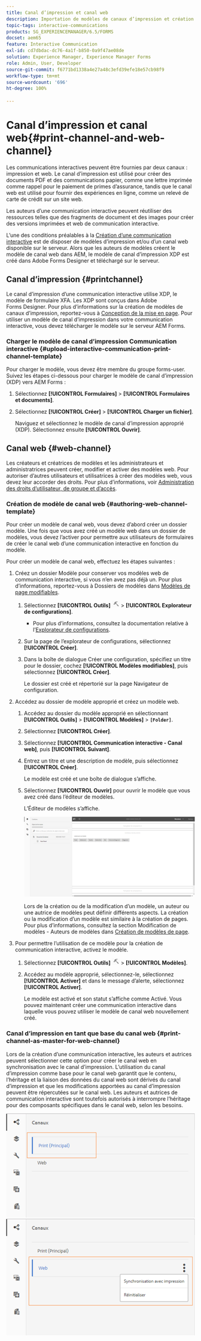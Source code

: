 ```yaml
---
title: Canal d’impression et canal web
description: Importation de modèles de canaux d’impression et création et activation de modèles de canaux web
topic-tags: interactive-communications
products: SG_EXPERIENCEMANAGER/6.5/FORMS
docset: aem65
feature: Interactive Communication
exl-id: cd7dbdac-dc76-4a1f-b850-0a9f47ae08de
solution: Experience Manager, Experience Manager Forms
role: Admin, User, Developer
source-git-commit: f6771bd1338a4e27a48c3efd39efe18e57cb98f9
workflow-type: tm+mt
source-wordcount: '696'
ht-degree: 100%

---
```


# Canal d’impression et canal web{#print-channel-and-web-channel}

Les communications interactives peuvent être fournies par deux canaux : impression et web. Le canal d’impression est utilisé pour créer des documents PDF et des communications papier, comme une lettre imprimée comme rappel pour le paiement de primes d’assurance, tandis que le canal web est utilisé pour fournir des expériences en ligne, comme un relevé de carte de crédit sur un site web.

Les auteurs d’une communication interactive peuvent réutiliser des ressources telles que des fragments de document et des images pour créer des versions imprimées et web de communication interactive.

L’une des conditions préalables à la [Création d’une communication interactive](../../forms/using/create-interactive-communication.md) est de disposer de modèles d’impression et/ou d’un canal web disponible sur le serveur. Alors que les auteurs de modèles créent le modèle de canal web dans AEM, le modèle de canal d’impression XDP est créé dans Adobe Forms Designer et téléchargé sur le serveur.

## Canal d’impression {#printchannel}

Le canal d’impression d’une communication interactive utilise XDP, le modèle de formulaire XFA. Les XDP sont conçus dans Adobe Forms Designer. Pour plus d’informations sur la création de modèles de canaux d’impression, reportez-vous à [Conception de la mise en page](../../forms/using/layout-design-details.md). Pour utiliser un modèle de canal d’impression dans votre communication interactive, vous devez télécharger le modèle sur le serveur AEM Forms.

### Charger le modèle de canal d’impression Communication interactive {#upload-interactive-communication-print-channel-template}

Pour charger le modèle, vous devez être membre du groupe forms-user. Suivez les étapes ci-dessous pour charger le modèle de canal d’impression (XDP) vers AEM Forms :

1. Sélectionnez **[!UICONTROL Formulaires]** > **[!UICONTROL Formulaires et documents]**.

1. Sélectionnez **[!UICONTROL Créer]** > **[!UICONTROL Charger un fichier]**.

   Naviguez et sélectionnez le modèle de canal d’impression approprié (XDP). Sélectionnez ensuite **[!UICONTROL Ouvrir]**.

## Canal web {#web-channel}

Les créateurs et créatrices de modèles et les administrateurs et administratrices peuvent créer, modifier et activer des modèles web. Pour autoriser d’autres utilisateurs et utilisatrices à créer des modèles web, vous devez leur accorder des droits. Pour plus d’informations, voir [Administration des droits d’utilisateur, de groupe et d’accès](/help/sites-administering/user-group-ac-admin.md).

### Création de modèle de canal web {#authoring-web-channel-template}

Pour créer un modèle de canal web, vous devez d’abord créer un dossier modèle. Une fois que vous avez créé un modèle web dans un dossier de modèles, vous devez l’activer pour permettre aux utilisateurs de formulaires de créer le canal web d’une communication interactive en fonction du modèle.

Pour créer un modèle de canal web, effectuez les étapes suivantes : 

1. Créez un dossier Modèle pour conserver vos modèles web de communication interactive, si vous n’en avez pas déjà un. Pour plus d’informations, reportez-vous à Dossiers de modèles dans [Modèles de page modifiables](/help/sites-developing/page-templates-editable.md).

   1. Sélectionnez **[!UICONTROL Outils]** ![outils](assets/tools.png) > **[!UICONTROL Explorateur de configurations]**.
      * Pour plus d’informations, consultez la documentation relative à l’[Explorateur de configurations](/help/sites-administering/configurations.md).
   1. Sur la page de l’explorateur de configurations, sélectionnez **[!UICONTROL Créer]**.
   1. Dans la boîte de dialogue Créer une configuration, spécifiez un titre pour le dossier, cochez **[!UICONTROL Modèles modifiables]**, puis sélectionnez **[!UICONTROL Créer]**.

      Le dossier est créé et répertorié sur la page Navigateur de configuration.

1. Accédez au dossier de modèle approprié et créez un modèle web.

   1. Accédez au dossier du modèle approprié en sélectionnant **[!UICONTROL Outils]** > **[!UICONTROL Modèles]** > **`[Folder]`**.
   1. Sélectionnez **[!UICONTROL Créer]**.
   1. Sélectionnez **[!UICONTROL Communication interactive - Canal web]**, puis **[!UICONTROL Suivant]**.
   1. Entrez un titre et une description de modèle, puis sélectionnez **[!UICONTROL Créer]**.

      Le modèle est créé et une boîte de dialogue s’affiche.

   1. Sélectionnez **[!UICONTROL Ouvrir]** pour ouvrir le modèle que vous avez créé dans l’éditeur de modèles.

      L’Éditeur de modèles s’affiche.

      ![webchanneltemplate](assets/webchanneltemplate.png)

      Lors de la création ou de la modification d’un modèle, un auteur ou une autrice de modèles peut définir différents aspects. La création ou la modification d’un modèle est similaire à la création de pages. Pour plus d’informations, consultez la section Modification de modèles - Auteurs de modèles dans [Création de modèles de page](/help/sites-authoring/templates.md).

1. Pour permettre l’utilisation de ce modèle pour la création de communication interactive, activez le modèle.

   1. Sélectionnez **[!UICONTROL Outils]** ![outils](assets/tools.png) > **[!UICONTROL Modèles]**.
   1. Accédez au modèle approprié, sélectionnez-le, sélectionnez **[!UICONTROL Activer]** et dans le message d’alerte, sélectionnez **[!UICONTROL Activer]**.

      Le modèle est activé et son statut s’affiche comme Activé. Vous pouvez maintenant créer une communication interactive dans laquelle vous pouvez utiliser le modèle de canal web nouvellement créé.

### Canal d’impression en tant que base du canal web {#print-channel-as-master-for-web-channel}

Lors de la création d’une communication interactive, les auteurs et autrices peuvent sélectionner cette option pour créer le canal web en synchronisation avec le canal d’impression. L’utilisation du canal d’impression comme base pour le canal web garantit que le contenu, l’héritage et la liaison des données du canal web sont dérivés du canal d’impression et que les modifications apportées au canal d’impression peuvent être répercutées sur le canal web. Les auteurs et autrices de communication interactive sont toutefois autorisés à interrompre l’héritage pour des composants spécifiques dans le canal web, selon les besoins.

![Canal d’impression en tant que base](assets/create_ic_print_master_new.png) ![Canal web avec canal d’impression en tant que base](assets/create_ic_print_master_web_new.png)
